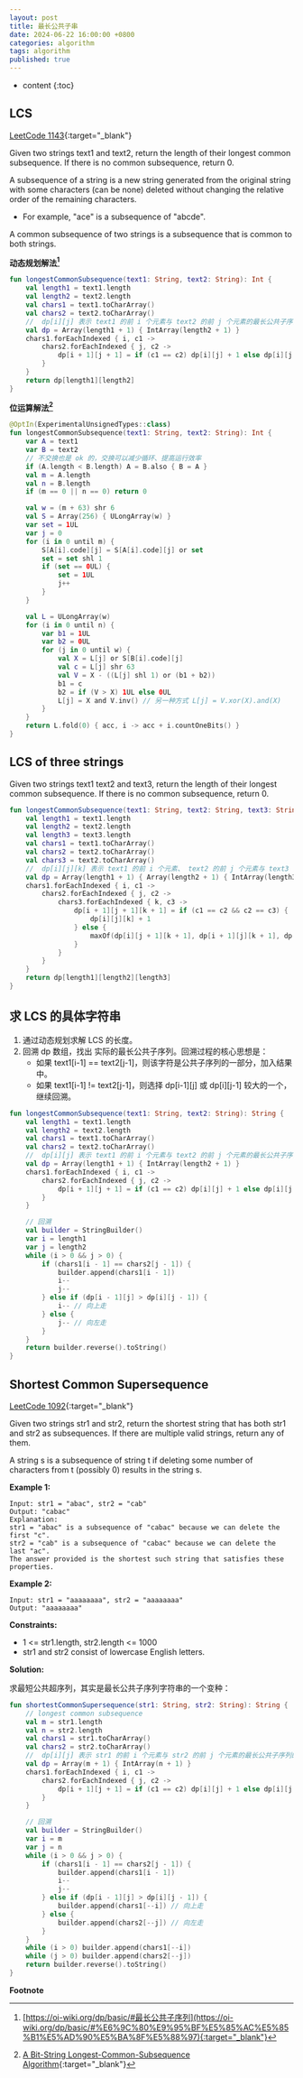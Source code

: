 ```yaml
---
layout: post
title: 最长公共子串
date: 2024-06-22 16:00:00 +0800
categories: algorithm
tags: algorithm
published: true
---
```


* content
{:toc}

## LCS

[LeetCode 1143](https://leetcode.com/problems/longest-common-subsequence/){:target="_blank"}

Given two strings text1 and text2, return the length of their longest common subsequence. If there is no common subsequence, return 0.

A subsequence of a string is a new string generated from the original string with some characters (can be none) deleted without changing the relative order of the remaining characters.

* For example, "ace" is a subsequence of "abcde".

A common subsequence of two strings is a subsequence that is common to both strings.

**动态规划解法[^1]**
```kotlin
fun longestCommonSubsequence(text1: String, text2: String): Int {
    val length1 = text1.length
    val length2 = text2.length
    val chars1 = text1.toCharArray()
    val chars2 = text2.toCharArray()
    //  dp[i][j] 表示 text1 的前 i 个元素与 text2 的前 j 个元素的最长公共子序列的长度
    val dp = Array(length1 + 1) { IntArray(length2 + 1) }
    chars1.forEachIndexed { i, c1 ->
        chars2.forEachIndexed { j, c2 ->
            dp[i + 1][j + 1] = if (c1 == c2) dp[i][j] + 1 else dp[i][j + 1].coerceAtLeast(dp[i + 1][j])
        }
    }
    return dp[length1][length2]
}
```

**位运算解法[^2]**
```kotlin
@OptIn(ExperimentalUnsignedTypes::class)
fun longestCommonSubsequence(text1: String, text2: String): Int {
    var A = text1
    var B = text2
    // 不交换也是 ok 的，交换可以减少循环、提高运行效率
    if (A.length < B.length) A = B.also { B = A }
    val m = A.length
    val n = B.length
    if (m == 0 || n == 0) return 0

    val w = (m + 63) shr 6
    val S = Array(256) { ULongArray(w) }
    var set = 1UL
    var j = 0
    for (i in 0 until m) {
        S[A[i].code][j] = S[A[i].code][j] or set
        set = set shl 1
        if (set == 0UL) {
            set = 1UL
            j++
        }
    }

    val L = ULongArray(w)
    for (i in 0 until n) {
        var b1 = 1UL
        var b2 = 0UL
        for (j in 0 until w) {
            val X = L[j] or S[B[i].code][j]
            val c = L[j] shr 63
            val V = X - ((L[j] shl 1) or (b1 + b2))
            b1 = c
            b2 = if (V > X) 1UL else 0UL
            L[j] = X and V.inv() // 另一种方式 L[j] = V.xor(X).and(X)
        }
    }
    return L.fold(0) { acc, i -> acc + i.countOneBits() }
}
```

## LCS of three strings

Given two strings text1 text2 and text3, return the length of their longest common subsequence. If there is no common subsequence, return 0.

```kotlin
fun longestCommonSubsequence(text1: String, text2: String, text3: String): Int {
    val length1 = text1.length
    val length2 = text2.length
    val length3 = text3.length
    val chars1 = text1.toCharArray()
    val chars2 = text2.toCharArray()
    val chars3 = text2.toCharArray()
    //  dp[i][j][k] 表示 text1 的前 i 个元素、 text2 的前 j 个元素与 text3 的前 k 个元素的最长公共子序列的长度
    val dp = Array(length1 + 1) { Array(length2 + 1) { IntArray(length3 + 1) } }
    chars1.forEachIndexed { i, c1 ->
        chars2.forEachIndexed { j, c2 ->
            chars3.forEachIndexed { k, c3 ->
                dp[i + 1][j + 1][k + 1] = if (c1 == c2 && c2 == c3) {
                    dp[i][j][k] + 1
                } else {
                    maxOf(dp[i][j + 1][k + 1], dp[i + 1][j][k + 1], dp[i + 1][j + 1][k])
                }
            }
        }
    }
    return dp[length1][length2][length3]
}
```

## 求 LCS 的具体字符串

1. 通过动态规划求解 LCS 的长度。
2. 回溯 dp 数组，找出 实际的最长公共子序列。回溯过程的核心思想是：
   * 如果 text1[i-1] == text2[j-1]，则该字符是公共子序列的一部分，加入结果中。
   * 如果 text1[i-1] != text2[j-1]，则选择 dp[i-1][j] 或 dp[i][j-1] 较大的一个，继续回溯。

```kotlin
fun longestCommonSubsequence(text1: String, text2: String): String {
    val length1 = text1.length
    val length2 = text2.length
    val chars1 = text1.toCharArray()
    val chars2 = text2.toCharArray()
    //  dp[i][j] 表示 text1 的前 i 个元素与 text2 的前 j 个元素的最长公共子序列的长度
    val dp = Array(length1 + 1) { IntArray(length2 + 1) }
    chars1.forEachIndexed { i, c1 ->
        chars2.forEachIndexed { j, c2 ->
            dp[i + 1][j + 1] = if (c1 == c2) dp[i][j] + 1 else dp[i][j + 1].coerceAtLeast(dp[i + 1][j])
        }
    }

    // 回溯
    val builder = StringBuilder()
    var i = length1
    var j = length2
    while (i > 0 && j > 0) {
        if (chars1[i - 1] == chars2[j - 1]) {
            builder.append(chars1[i - 1])
            i--
            j--
        } else if (dp[i - 1][j] > dp[i][j - 1]) {
            i-- // 向上走
        } else {
            j-- // 向左走
        }
    }
    return builder.reverse().toString()
}
```

## Shortest Common Supersequence 

[LeetCode 1092](https://leetcode.com/problems/shortest-common-supersequence/){:target="_blank"}

Given two strings str1 and str2, return the shortest string that has both str1 and str2 as subsequences. If there are multiple valid strings, return any of them.

A string s is a subsequence of string t if deleting some number of characters from t (possibly 0) results in the string s.

**Example 1:**

```
Input: str1 = "abac", str2 = "cab"
Output: "cabac"
Explanation: 
str1 = "abac" is a subsequence of "cabac" because we can delete the first "c".
str2 = "cab" is a subsequence of "cabac" because we can delete the last "ac".
The answer provided is the shortest such string that satisfies these properties.
```

**Example 2:**

```
Input: str1 = "aaaaaaaa", str2 = "aaaaaaaa"
Output: "aaaaaaaa"
```

**Constraints:**

* 1 <= str1.length, str2.length <= 1000
* str1 and str2 consist of lowercase English letters.

**Solution:**

求最短公共超序列，其实是最长公共子序列字符串的一个变种：

```kotlin
fun shortestCommonSupersequence(str1: String, str2: String): String {
    // longest common subsequence
    val m = str1.length
    val n = str2.length
    val chars1 = str1.toCharArray()
    val chars2 = str2.toCharArray()
    //  dp[i][j] 表示 str1 的前 i 个元素与 str2 的前 j 个元素的最长公共子序列的长度
    val dp = Array(m + 1) { IntArray(n + 1) }
    chars1.forEachIndexed { i, c1 ->
        chars2.forEachIndexed { j, c2 ->
            dp[i + 1][j + 1] = if (c1 == c2) dp[i][j] + 1 else dp[i][j + 1].coerceAtLeast(dp[i + 1][j])
        }
    }

    // 回溯
    val builder = StringBuilder()
    var i = m
    var j = n
    while (i > 0 && j > 0) {
        if (chars1[i - 1] == chars2[j - 1]) {
            builder.append(chars1[i - 1])
            i--
            j--
        } else if (dp[i - 1][j] > dp[i][j - 1]) {
            builder.append(chars1[--i]) // 向上走
        } else {
            builder.append(chars2[--j]) // 向左走
        }
    }
    while (i > 0) builder.append(chars1[--i])
    while (j > 0) builder.append(chars2[--j])
    return builder.reverse().toString()
}
```

**Footnote**

[^1]: [https://oi-wiki.org/dp/basic/#最长公共子序列](https://oi-wiki.org/dp/basic/#%E6%9C%80%E9%95%BF%E5%85%AC%E5%85%B1%E5%AD%90%E5%BA%8F%E5%88%97){:target="_blank"}

[^2]: [A Bit-String Longest-Common-Subsequence Algorithm](https://users.monash.edu/~lloyd/tildeStrings/Alignment/86.IPL.html){:target="_blank"}

<!-- https://codeforces.com/blog/entry/127488 -->
<!-- https://github.com/ShahjalalShohag/code-library/blob/main/Strings/Bit%20LCS.cpp -->
<!-- https://wenku.baidu.com/view/ed99e4f77c1cfad6195fa776.html?_wkts_=1719027557244&needWelcomeRecommand=1 -->
<!-- https://users.monash.edu/~lloyd/tildeStrings/Alignment/86.IPL/ -->
<!-- https://www.cnblogs.com/-Wallace-/p/bit-lcs.html -->
<!-- https://www.geeksforgeeks.org/lcs-longest-common-subsequence-three-strings/ -->